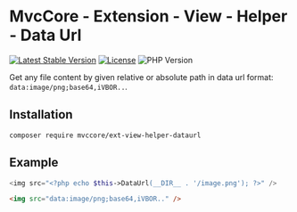 # MvcCore - Extension - View - Helper - Data Url

[![Latest Stable Version](https://img.shields.io/badge/Stable-v5.2.0-brightgreen.svg?style=plastic)](https://github.com/mvccore/ext-view-helper-dataurl/releases)
[![License](https://img.shields.io/badge/License-BSD%203-brightgreen.svg?style=plastic)](https://mvccore.github.io/docs/mvccore/5.0.0/LICENSE.md)
![PHP Version](https://img.shields.io/badge/PHP->=5.4-brightgreen.svg?style=plastic)

Get any file content by given relative or absolute path in data url format: `data:image/png;base64,iVBOR..`.

## Installation
```shell
composer require mvccore/ext-view-helper-dataurl
```

## Example
```php
<img src="<?php echo $this->DataUrl(__DIR__ . '/image.png'); ?>" />
```
```html
<img src="data:image/png;base64,iVBOR.." />
```